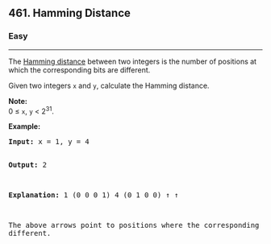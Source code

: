 <h2>461. Hamming Distance</h2><h3>Easy</h3><hr><div><p>The <a href="https://en.wikipedia.org/wiki/Hamming_distance" target="_blank">Hamming distance</a> between two integers is the number of positions at which the corresponding bits are different.</p>

<p>Given two integers <code>x</code> and <code>y</code>, calculate the Hamming distance.</p>

<p><b>Note:</b><br>
0 ≤ <code>x</code>, <code>y</code> &lt; 2<sup>31</sup>.
</p>

<p><b>Example:</b>
</p><pre><b>Input:</b> x = 1, y = 4

<b>Output:</b> 2

<b>Explanation:</b>
1   (0 0 0 1)
4   (0 1 0 0)
       ↑   ↑

The above arrows point to positions where the corresponding bits are different.
</pre>
<p></p></div>